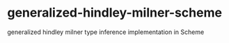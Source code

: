 # generalized-hindley-milner-scheme
generalized hindley milner type inference implementation in Scheme
